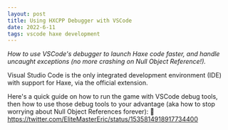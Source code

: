 ```yaml
---
layout: post
title: Using HXCPP Debugger with VSCode
date: 2022-6-11
tags: vscode haxe development
---
```


_How to use VSCode's debugger to launch Haxe code faster, and handle uncaught exceptions (no more crashing on Null Object Reference!)._

Visual Studio Code is the only integrated development environment (IDE) with support for Haxe, via the official extension.

Here's a quick guide on how to run the game with VSCode debug tools, then how to use those debug tools to your advantage (aka how to stop worrying about Null Object References forever): 🧵
https://twitter.com/EliteMasterEric/status/1535814918917734400
